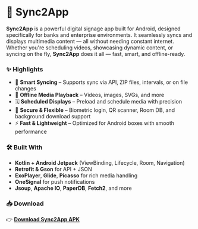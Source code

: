 
# 🚀 Sync2App

**Sync2App** is a powerful digital signage app built for Android, designed specifically for banks and enterprise environments. It seamlessly syncs and displays multimedia content — all without needing constant internet. Whether you're scheduling videos, showcasing dynamic content, or syncing on the fly, **Sync2App** does it all — fast, smart, and offline-ready.

### ✨ Highlights

* 🔄 **Smart Syncing** – Supports sync via API, ZIP files, intervals, or on file changes
* 🎥 **Offline Media Playback** – Videos, images, SVGs, and more
* 🗓️ **Scheduled Displays** – Preload and schedule media with precision
* 🔐 **Secure & Flexible** – Biometric login, QR scanner, Room DB, and background download support
* ⚡ **Fast & Lightweight** – Optimized for Android boxes with smooth performance

### 🛠 Built With

* **Kotlin + Android Jetpack** (ViewBinding, Lifecycle, Room, Navigation)
* **Retrofit & Gson** for API + JSON
* **ExoPlayer**, **Glide**, **Picasso** for rich media handling
* **OneSignal** for push notifications
* **Jsoup**, **Apache IO**, **PaperDB**, **Fetch2**, and more

### 📥 Download

👉 [**Download Sync2App APK**](https://firebasestorage.googleapis.com/v0/b/onclickrecycler.appspot.com/o/MoreAdvice%2Fsynbcappro.zip?alt=media&token=e14a191b-a57b-4c83-bd90-0c0272281e4b)
